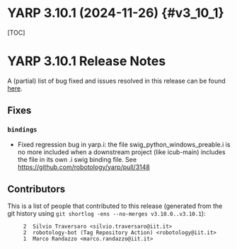 YARP 3.10.1 (2024-11-26)                                                {#v3_10_1}
=======================

[TOC]

YARP 3.10.1 Release Notes
========================


A (partial) list of bug fixed and issues resolved in this release can be found
[here](https://github.com/robotology/yarp/issues?q=label%3A%22Fixed+in%3A+YARP+v3.10.1%22).

Fixes
-----

### `bindings`

* Fixed regression bug in yarp.i: the file swig_python_windows_preable.i is no more included when a downstream 
project (like icub-main) includes the file in its own .i swig binding file. See https://github.com/robotology/yarp/pull/3148

Contributors
------------

This is a list of people that contributed to this release (generated from the
git history using `git shortlog -ens --no-merges v3.10.0..v3.10.1`):

```
     2	Silvio Traversaro <silvio.traversaro@iit.it>
     2	robotology-bot (Tag Repository Action) <robotology@iit.it>
     1	Marco Randazzo <marco.randazzo@iit.it>
```
